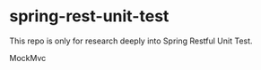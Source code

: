 # spring-rest-unit-test

This repo is only for research deeply into Spring Restful Unit Test.

MockMvc


